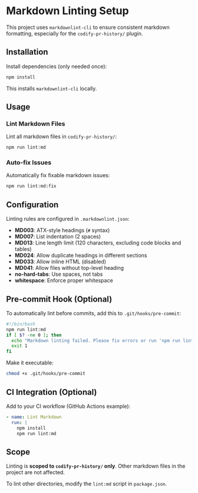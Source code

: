 # Markdown Linting Setup

This project uses `markdownlint-cli` to ensure consistent markdown formatting, especially for the `codify-pr-history/` plugin.

## Installation

Install dependencies (only needed once):

```bash
npm install
```

This installs `markdownlint-cli` locally.

## Usage

### Lint Markdown Files

Lint all markdown files in `codify-pr-history/`:

```bash
npm run lint:md
```

### Auto-fix Issues

Automatically fix fixable markdown issues:

```bash
npm run lint:md:fix
```

## Configuration

Linting rules are configured in `.markdownlint.json`:

- **MD003**: ATX-style headings (`#` syntax)
- **MD007**: List indentation (2 spaces)
- **MD013**: Line length limit (120 characters, excluding code blocks and tables)
- **MD024**: Allow duplicate headings in different sections
- **MD033**: Allow inline HTML (disabled)
- **MD041**: Allow files without top-level heading
- **no-hard-tabs**: Use spaces, not tabs
- **whitespace**: Enforce proper whitespace

## Pre-commit Hook (Optional)

To automatically lint before commits, add this to `.git/hooks/pre-commit`:

```bash
#!/bin/bash
npm run lint:md
if [ $? -ne 0 ]; then
  echo "Markdown linting failed. Please fix errors or run 'npm run lint:md:fix'."
  exit 1
fi
```

Make it executable:

```bash
chmod +x .git/hooks/pre-commit
```

## CI Integration (Optional)

Add to your CI workflow (GitHub Actions example):

```yaml
- name: Lint Markdown
  run: |
    npm install
    npm run lint:md
```

## Scope

Linting is **scoped to `codify-pr-history/` only**. Other markdown files in the project are not affected.

To lint other directories, modify the `lint:md` script in `package.json`.
